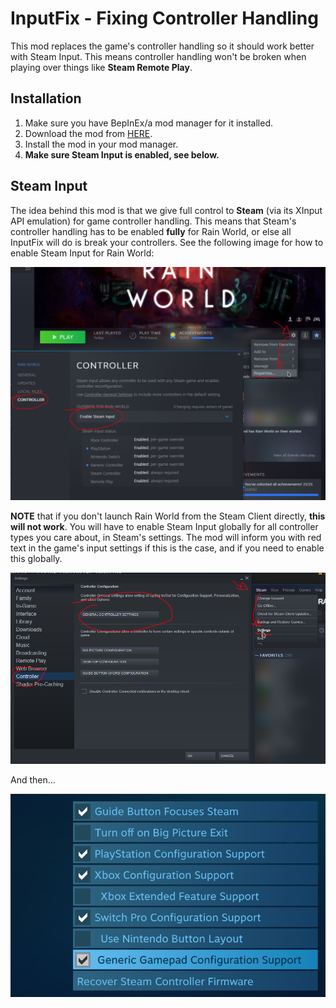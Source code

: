 ﻿# InputFix - Fixing Controller Handling

This mod replaces the game's controller handling so it should work better with Steam Input.
This means controller handling won't be broken when playing over things like **Steam Remote Play**.

## Installation

1. Make sure you have BepInEx/a mod manager for it installed.
2. Download the mod from [HERE](https://github.com/PJB3005/RainWorldMods/releases/download/inputfix-0.2.1/InputFix.dll).
3. Install the mod in your mod manager.
4. **Make sure Steam Input is enabled, see below.**

## Steam Input

The idea behind this mod is that we give full control to **Steam** (via its XInput API emulation) for game controller handling. This means that Steam's controller handling has to be enabled **fully** for Rain World, or else all InputFix will do is break your controllers. See the following image for how to enable Steam Input for Rain World:

![](SteamInputGame.png)

**NOTE** that if you don't launch Rain World from the Steam Client directly, **this will not work**. You will have to enable Steam Input globally for all controller types you care about, in Steam's settings. The mod will inform you with red text in the game's input settings if this is the case, and if you need to enable this globally.

![img.png](SteamInputGlobal.png)

And then...

![img.png](SteamInputGlobalOptions.png)
